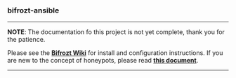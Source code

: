### bifrozt-ansible

---

**NOTE**: The documentation fo this project is not yet complete, thank you for the patience.

Please see the [**Bifrozt Wiki**](https://github.com/Bifrozt/bifrozt-ansible/wiki) for install and configuration instructions.
If you are new to the concept of honeypots, please read [**this document**](https://github.com/Bifrozt/bifrozt-ansible/wiki/Risks.).

---
